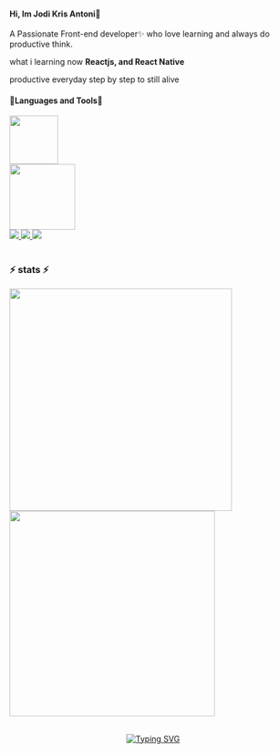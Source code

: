 <h4 align="left"> Hi, Im Jodi Kris Antoni👋 </h4>

A Passionate Front-end developer✨ who love learning and always do productive think.

what i learning now <b>Reactjs, and React Native</b>

<p style="text-decoration:underlined" >productive everyday step by step to still alive</p>

<h4 align="left"> 🔭Languages and Tools🔭</h4>
<div align="left">
  <a href="https://skillicons.dev">
    <img width="85px" src="https://skillicons.dev/icons?i=js,html,css"/><br>
    <img width="115px" src="https://skillicons.dev/icons?i=vscode,figma,git,bootstrap"/>
  </a>

</div>
<div align="left">
  <a href="mailto: jody201542@gmail.com" target="_blank"> 
    <img src=	"https://img.shields.io/badge/Gmail-D14836?style=for-the-badge&logo=gmail&logoColor=white" />
  </a>
  <a href="https://www.instagram.com/jody_krisantoni?" target="_blank">
    <img src=	"https://img.shields.io/badge/Instagram-E4405F?style=for-the-badge&logo=instagram&logoColor=white" />
  </a>
  <a href="https://github.com/Jodikrisantoni" target="_blank">
    <img src=	"https://img.shields.io/badge/GitHub-100000?style=for-the-badge&logo=github&logoColor=white" />
  </a>
</div>

<br/>

<h3 align="left">⚡ stats ⚡</h3>
<p display="inline-box">
  <img width="390px" src="https://github-readme-stats.vercel.app/api?username=jodikrisantoni&show_icons=true&theme=radical">
  <img width="360px" src="https://github-readme-stats.vercel.app/api/top-langs/?username=jodikrisantoni&langs_count=8&layout=compact&size_weight=0.5&count_weight=0.5&theme=radical">
</p>

<br/>
<div align="center">
  <a href="https://git.io/typing-svg">
    <img src="https://readme-typing-svg.demolab.com?font=Fira+Code&pause=1000&width=435&lines=Thankyou+for+Visiting" alt="Typing SVG" />
  </a>
</div>


<!--
**Jodikrisantoni/Jodikrisantoni** is a ✨ _special_ ✨ repository because its `README.md` (this file) appears on your GitHub profile.

Here are some ideas to get you started:

- 🔭 I’m currently working on ...
- 🌱 I’m currently learning ...
- 👯 I’m looking to collaborate on ...
- 🤔 I’m looking for help with ...
- 💬 Ask me about ...
- 📫 How to reach me: ...
- 😄 Pronouns: ...
- ⚡ Fun fact: ...
-->
